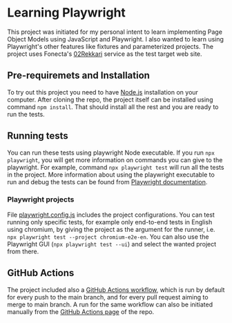 # Learning Playwright

This project was initiated for my personal intent to learn implementing Page Object Models using JavaScript and Playwright. I also wanted to learn using Playwright's other features like fixtures and parameterized projects. The project uses Fonecta's [02Rekkari](https://02rekkari.fi/en/) service as the test target web site.

## Pre-requiremets and Installation

To try out this project you need to have [Node.js](https://nodejs.org/en) installation on your computer. After cloning the repo, the project itself can be installed using command `npm install`. That should install all the rest and you are ready to run the tests.

## Running tests

You can run these tests using playwright Node executable. If you run `npx playwright`, you will get more information on commands you can give to the playwright. For example, command `npx playwright test` will run all the tests in the project. More information about using the playwright executable to run and debug the tests can be found from [Playwright documentation](https://playwright.dev/docs/running-tests).

### Playwright projects

File [playwright.config.js](playwright.config.js) includes the project configurations. You can test running only specific tests, for example only end-to-end tests in English using chromium, by giving the project as the argument for the runner, i.e. `npx playwright test --project chromium-e2e-en`. You can also use the Playwright GUI (`npx playwright test --ui`) and select the wanted project from there.

## GitHub Actions

The project included also a [GitHub Actions workflow](.github/workflows/playwright.yml), which is run by default for every push to the main branch, and for every pull request aiming to merge to main branch. A run for the same workflow can also be initiated manually from the [GitHub Actions page](https://github.com/ssallmen-pro/pw-learning/actions/workflows/playwright.yml) of the repo.
